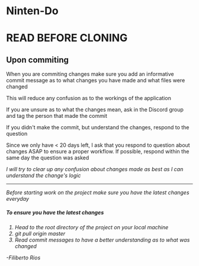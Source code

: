 # Ninten-Do
<h1>READ BEFORE CLONING</h1>

<h2>Upon commiting</h2>
<p>When you are commiting changes make sure you add an informative commit message as to what changes you have made and what files were changed</p>
<p>This will reduce any confusion as to the workings of the application</p>
<p>If you are unsure as to what the changes mean, ask in the Discord group and tag the person that made the commit</p>
<p>If you didn't make the commit, but understand the changes, respond to the question</p>
<p>Since we only have < 20 days left, I ask that you respond to question about changes ASAP to ensure a proper workflow. If possible, respond within the same day the question was asked</p>
<p><em>I will try to clear up any confusion about changes made as best as I can understand the change's logic<em></p>

<hr>

<p>Before starting work on the project make sure you have the latest changes everyday</p>
<h5>To ensure you have the latest changes</h5>
<ol>
  <li>Head to the root directory of the project on your local machine</li>
  <li>git pull origin master</li>
  <li>Read commit messages to have a better understanding as to what was changed</li>
</ol>

<p>-Filiberto Rios</p>
